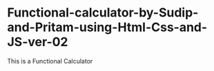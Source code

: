 # Functional-calculator-by-Sudip-and-Pritam-using-Html-Css-and-JS-ver-02
This is a Functional Calculator
